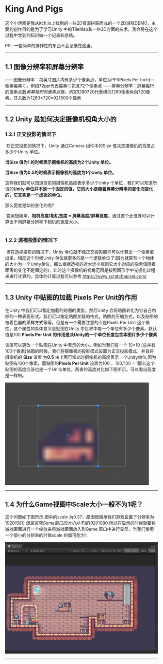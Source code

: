 # King And Pigs

这个小游戏是我从itch.io上找到的一些2D资源拼装而成的一个2D游戏DEMO，主要的创作目的是为了学习Unity 中的TileMap和一些2D方面的技术。我会将在这个过程中学到的知识做一个记录和总结。

PS : 一些简单的操作性的东西不会记录在这里。

------

## 1.1 图像分辨率和屏幕分辨率

——图像分辨率：每英寸图片内有多少个像素点，单位为PPI(Pixels Per Inch)—像素每英寸。例如72ppi代表每英寸包含72个像素点
——屏幕分辨率：屏幕每行的像素点数*屏幕每列的像素点数。例如1280*720代表横向1280像素纵向720像素，其总数为1280*720=921600个像素

------



## 1.2 Unity 是如何决定摄像机视角大小的

### 1.2.1 正交投影的情况下

​	在正交投影的情况下，Unity 通过Camera 组件中的Size 值决定摄像机的高度占多少个Unity 单位。

**当Size 值为1 的时候表示摄像机的高度为2个Unity 单位。**

**当Size 值为0.5的时候表示摄像机的高度为1个Unity 单位。**

这样我们就可以知道当前的摄像机高度表示多少个Unity 个单位，我们可以知道所谓的**Unity 单位并不是一个固定的值，它的大小是随着屏幕分辨率的变化而变化的，它其实是一个虚拟的单位。**



那么宽度是如何变化的呢?

​	答案很简单，**相机高度/相机宽度 = 屏幕高度/屏幕宽度**。通过这个比值就可以计算出不同屏幕分辨率下相机的宽度大小。

------



### 1.2.2 透视投影的情况下

​	当在透视投影的情况下，Unity 单位就不像正交投影那样可以计算出一个像素值出来，相反这个时候Unity 单位就更多的是一个逻辑单位了(因为就算有一个物体的大小为一个Unity单位，那么根据透视的近大远小规则它大小对应的像素值随着距离的变化不是固定的)，此时这个摄像机的视角范围是按照图形学中光栅化过程来进行计算的。具体的计算过程可以参考:https://www.scratchapixel.com/

------



## 1.3 Unity 中贴图的加载  Pixels Per Unit的作用

在Unity 中我们可以指定加载的贴图的类型，然后Unity 会将贴图转化为它自己内部的一种表现形式。我们可以指定贴图加载的格式，贴图的压缩方式，以及贴图的被着色器的采样方式等等。但是有一个需要注意的点是Pixels Per Unit 这个属性，这个属性的具体意义是贴图在Unity 中世界中每一个单位有多少个像素。默认值是100.**Pixels Per Unit 的作用是决Unity的一个单位长度包含本图片多少个像素**

该值可以更改一个贴图在Unity 中表示的大小。例如当我们有一个  10*10 (总共有100个像素)贴图的时候，我们将摄像机的投影模式设置为正交投影模式，并且将摄像机的  **Size** 设置 为**0.5**  由上面可知此时摄像机的高度表示一个Unity单位,因为贴图有100个像素，而贴图的**Pixels Per Unit** 设置为100 ，100/100 = 1那么这个贴图的高度应该也是一个Unity单位，两者的高度对比如下图所示。可以看出高度是一样的。

![](pic/1.png)

------



## 1.4 为什么Game视图中Scale大小一般不为1呢？

这个问题如下图所示,图中的scale 为0.37，原因很简单我们游戏设置了分辨率为1920*1080 但是实际Game窗口的大小并不是1920*1080 所以在显示的时候就要将游戏画面进行一个缩放来将游戏画面放入到Game 窗口中进行显示，当我们使用一个很小的分辨率的时候scale 的值可能为1.

![](pic/2.png)

------

